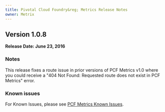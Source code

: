 ```yaml
---
title: Pivotal Cloud Foundry&reg; Metrics Release Notes
owner: Metrix
---
```


## Version 1.0.8
**Release Date: June 23, 2016**

### Notes
This release fixes a route issue in prior versions of PCF Metrics v1.0 where you could receive a "404 Not Found: Requested route does not exist in PCF Metrics" error.

### Known issues
For Known Issues, please see [PCF Metrics Known Issues](../p1-v1.6/pcfmetrics_ki_1_6.html).
